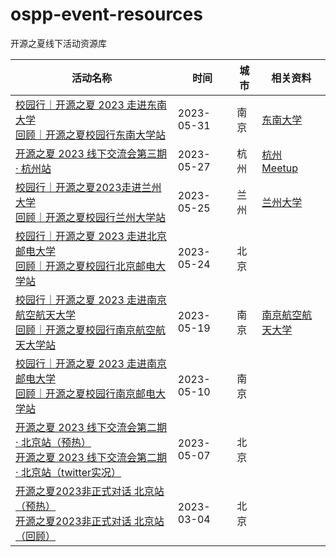 # ospp-event-resources
开源之夏线下活动资源库

| 活动名称 | 时间 | 城市 | 相关资料 |
|---|---|---|---|
| [校园行｜开源之夏 2023 走进东南大学](https://mp.weixin.qq.com/s/Y8MvBB8neFr2WpWPof9X-w)<br />[回顾｜开源之夏校园行东南大学站](https://mp.weixin.qq.com/s/d8oozIY9ildGaXE43X0XOw) | 2023-05-31 | 南京 | [东南大学](https://github.com/summer-ospp/ospp-event-resources/tree/main/%E4%B8%9C%E5%8D%97%E5%A4%A7%E5%AD%A6) |
| [开源之夏 2023 线下交流会第三期 · 杭州站](https://mp.weixin.qq.com/s/OzSLXlZogSRUc5tVEIrrMQ) | 2023-05-27 | 杭州 | [杭州 Meetup](https://github.com/summer-ospp/ospp-event-resources/tree/main/%E6%9D%AD%E5%B7%9E%20Meetup) |
| [校园行｜开源之夏2023走进兰州大学](https://mp.weixin.qq.com/s/SvHvGmzsp8plhke3LutIdA)<br />[回顾｜开源之夏校园行兰州大学站](https://mp.weixin.qq.com/s/UF4zq2FvSaXAxhsVGP8bRA) | 2023-05-25 | 兰州 | [兰州大学](https://github.com/summer-ospp/ospp-event-resources/tree/main/%E5%85%B0%E5%B7%9E%E5%A4%A7%E5%AD%A6) |
| [校园行｜开源之夏 2023 走进北京邮电大学](https://mp.weixin.qq.com/s/_meDFEF-4TsFux5qaTMjRQ)<br />[回顾｜开源之夏校园行北京邮电大学站](https://mp.weixin.qq.com/s/dJN-hg0iEFXXbjbxLH6ccQ) | 2023-05-24 | 北京 |  |
| [校园行｜开源之夏 2023 走进南京航空航天大学](https://mp.weixin.qq.com/s/thbNrmGYlXDh9w7eAgALzA)<br />[回顾｜开源之夏校园行南京航空航天大学站](https://mp.weixin.qq.com/s/YXAI4T3tdHq2mAz2wA0jag) | 2023-05-19 | 南京 | [南京航空航天大学](https://github.com/summer-ospp/ospp-event-resources/tree/main/%E5%8D%97%E4%BA%AC%E8%88%AA%E7%A9%BA%E8%88%AA%E5%A4%A9%E5%A4%A7%E5%AD%A6) |
| [校园行｜开源之夏 2023 走进南京邮电大学](https://mp.weixin.qq.com/s/XuwxduQxFFAIlo8DmJ6sKw)<br />[回顾｜开源之夏校园行南京邮电大学站](https://mp.weixin.qq.com/s/1DeiogSEM4Zo-naUtInDzw) | 2023-05-10 | 南京 |  |
| [开源之夏 2023 线下交流会第二期 · 北京站（预热）](https://mp.weixin.qq.com/s/SUkk1NNojLrjURmrcrvtWQ)<br />[开源之夏 2023 线下交流会第二期 · 北京站（twitter实况）](https://twitter.com/0kKL7jN4t57kiR6/status/1655075811756523526) | 2023-05-07 | 北京 |  |
| [开源之夏2023非正式对话 北京站（预热）](https://mp.weixin.qq.com/s/HdyfbyiWkkXlFXuceKX9YA)<br />[开源之夏2023非正式对话 北京站（回顾）](https://mp.weixin.qq.com/s/6R9qnRkfLsiJNYMMHe_x3w) | 2023-03-04 | 北京 |  |
